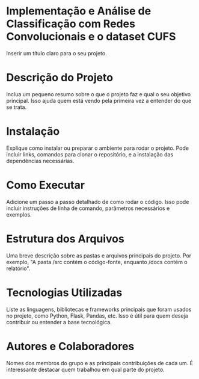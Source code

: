 # Implementação e Análise de Classificação com Redes Convolucionais e o dataset CUFS

Inserir um título claro para o seu projeto.

# Descrição do Projeto

Inclua um pequeno resumo sobre o que o projeto faz e qual o seu objetivo principal. Isso ajuda quem está vendo pela primeira vez a entender do que se trata.

# Instalação

Explique como instalar ou preparar o ambiente para rodar o projeto. Pode incluir links, comandos para clonar o repositório, e a instalação das dependências necessárias.

# Como Executar

Adicione um passo a passo detalhado de como rodar o código. Isso pode incluir instruções de linha de comando, parâmetros necessários e exemplos.

# Estrutura dos Arquivos

Uma breve descrição sobre as pastas e arquivos principais do projeto. Por exemplo, "A pasta /src contém o código-fonte, enquanto /docs contém o relatório".

# Tecnologias Utilizadas

Liste as linguagens, bibliotecas e frameworks principais que foram usados no projeto, como Python, Flask, Pandas, etc. Isso é útil para quem deseja contribuir ou entender a base tecnológica.

# Autores e Colaboradores

Nomes dos membros do grupo e as principais contribuições de cada um. É interessante destacar quem trabalhou em qual parte do projeto.
